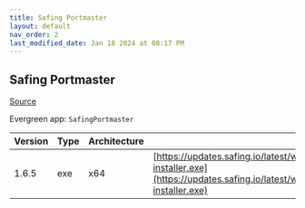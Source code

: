 ```yaml
---
title: Safing Portmaster
layout: default
nav_order: 2
last_modified_date: Jan 18 2024 at 08:17 PM
---
```


## Safing Portmaster

[Source](https://safing.io/)

Evergreen app: `SafingPortmaster`

| Version | Type | Architecture | URI                                                                                                                                                                  |
| ------- | ---- | ------------ | -------------------------------------------------------------------------------------------------------------------------------------------------------------------- |
| 1.6.5   | exe  | x64          | [https://updates.safing.io/latest/windows_amd64/packages/portmaster-installer.exe](https://updates.safing.io/latest/windows_amd64/packages/portmaster-installer.exe) |

